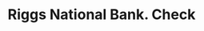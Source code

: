 ---
doi: 10.7916/D8TX4SCR
date_other: '1890'
date_other_textual: 1890-1899
form: printed ephemera
genre:
- Checks (bank checks)
name:
- Riggs National Bank
object_in_context_url: https://biggert.cul.columbia.edu/items/view/ave_biggert_00106
subject_hierarchical_geographic:
- Washington, District of Columbia, United States
subject_name:
- Riggs National Bank
title: Riggs National Bank. Check
sort_title: Riggs National Bank. Check
call_number: ave_biggert_00106
coordinates:
- 38.90472222222222,-77.01638888888888
pid: ave_biggert_00106
identifiers: ave_biggert_00106
canvas_id: ldpd:395381
permalink: "/items/ave_biggert_00106/"
layout: iiif-image-page
---